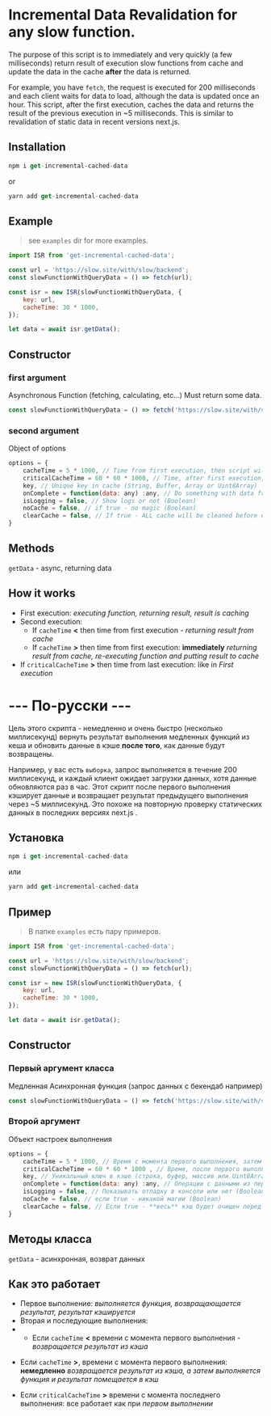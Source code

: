 # Incremental Data Revalidation for any slow function.

The purpose of this script is to immediately and very quickly (a few milliseconds) return result of execution slow functions from cache and update the data in the cache **after** the data is returned.

For example, you have `fetch`, the request is executed for 200 milliseconds and each client waits for data to load, although the data is updated once an hour. This script, after the first execution, caches the data and returns the result of the previous execution in ~5 milliseconds.
This is similar to revalidation of static data in recent versions next.js.

## Installation

```javascript
npm i get-incremental-cached-data
```

or

```javascript
yarn add get-incremental-cached-data
```

## Example

> see `examples` dir for more examples.

```javascript
import ISR from 'get-incremental-cached-data';

const url = 'https://slow.site/with/slow/backend';
const slowFunctionWithQueryData = () => fetch(url);

const isr = new ISR(slowFunctionWithQueryData, {
    key: url,
    cacheTime: 30 * 1000,
});

let data = await isr.getData();
```

## Constructor

### first argument

Asynchronous Function (fetching, calculating, etc...)
Must return some data.

```javascript
const slowFunctionWithQueryData = () => fetch('https://slow.site/with/slow/backend');
```

### second argument

Object of options

```javascript
options = {
    cacheTime = 5 * 1000, // Time from first execution, then script will re-execute function. Returning CACHED data (Boolean, Time in milliseconds)
    criticalCacheTime = 60 * 60 * 1000, // Time, after first execution, then cache is cleaned/ Function executed always (Milliseconds)
    key, // Unique key in cache (String, Buffer, Array or Uint8Array)
    onComplete = function(data: any) :any, // Do something with data from first function (Function)
    isLogging = false, // Show logs or not (Boolean)
    noCache = false, // if true - no magic (Boolean)
    clearCache = false, // If true - ALL cache will be cleaned before execution (Boolean)
}
```

## Methods

`getData` - async, returning data

## How it works

-   First execution: _executing function, returning result, result is caching_
-   Second execution:
    -   If `cacheTime` **<** then time from first execution - _returning result from cache_
    *   If `cacheTime` **>** then time from first execution: **immediately** _returning result from cache, re-executing function and putting result to cache_
-   If `criticalCacheTime` **>** then time from last execution: like in _First execution_

# --- По-русски ---

Цель этого скрипта - немедленно и очень быстро (несколько миллисекунд) вернуть результат выполнения медленных функций из кеша и обновить данные в кэше **после того**, как данные будут возвращены.

Например, у вас есть `выборка`, запрос выполняется в течение 200 миллисекунд, и каждый клиент ожидает загрузки данных, хотя данные обновляются раз в час. Этот скрипт после первого выполнения кэширует данные и возвращает результат предыдущего выполнения через ~5 миллисекунд.
Это похоже на повторную проверку статических данных в последних версиях next.js .

## Установка

```javascript
npm i get-incremental-cached-data
```

или

```javascript
yarn add get-incremental-cached-data
```

## Пример

> В папке `examples` есть пару примеров.

```javascript
import ISR from 'get-incremental-cached-data';

const url = 'https://slow.site/with/slow/backend';
const slowFunctionWithQueryData = () => fetch(url);

const isr = new ISR(slowFunctionWithQueryData, {
    key: url,
    cacheTime: 30 * 1000,
});

let data = await isr.getData();
```

## Constructor

### Первый аргумент класса

Медленная Асинхронная функция (запрос данных с бекендаб например)

```javascript
const slowFunctionWithQueryData = () => fetch('https://slow.site/with/slow/backend');
```

### Второй аргумент

Объект настроек выполнения

```javascript
options = {
    cacheTime = 5 * 1000, // Время с момента первого выполнения, затем скрипт повторно выполнит функцию. Возврат **кешированных** данных (Boolean, время в миллисекундах)
    criticalCacheTime = 60 * 60 * 1000 , // Время, после первого выполнения, когда кэш очистится / Функция выполняется всегда (миллисекунды)
    key, // Уникальный ключ в кэше (строка, буфер, массив или Uint8Array)
    onComplete = function(data: any) :any, // Операции с данными из первой функции (Function)
    isLogging = false, // Показывать отладку в консоли или нет (Boolean)
    noCache = false, // если true - никакой магии (Boolean)
    clearCache = false, // Если true - **весь** кэш будет очищен перед выполнением (Boolean)
}
```

## Методы класса

`getData` - асинхронная, возврат данных

## Как это работает

- Первое выполнение: _выполняется функция, возвращающается результат, результат кэшируется_
- Вторая и последующие выполнения:
- - Если `cacheTime` **<** времени с момента первого выполнения - _возвращается результат из кэша_
* Если `cacheTime` **>**, времени с момента первого выполнения: **немедленно** _возвращается результат из кэша, а затем выполняется функция и результат помещается в кэш_
- Если `criticalCacheTime` **>** времени с момента последнего выполнения: все работает как при _первом выполнении_
